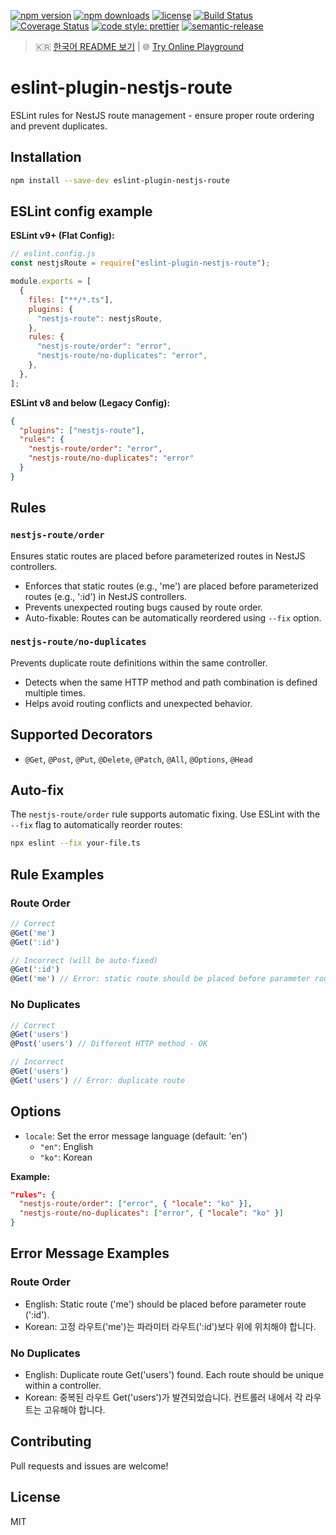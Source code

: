 [![npm version](https://img.shields.io/npm/v/eslint-plugin-nestjs-route.svg)](https://www.npmjs.com/package/eslint-plugin-nestjs-route)
[![npm downloads](https://img.shields.io/npm/dm/eslint-plugin-nestjs-route.svg)](https://www.npmjs.com/package/eslint-plugin-nestjs-route)
[![license](https://img.shields.io/npm/l/eslint-plugin-nestjs-route.svg)](./LICENSE)
[![Build Status](https://github.com/shine-jung/eslint-plugin-nestjs-route/workflows/CI/badge.svg)](https://github.com/shine-jung/eslint-plugin-nestjs-route/actions)
[![Coverage Status](https://codecov.io/gh/shine-jung/eslint-plugin-nestjs-route/branch/main/graph/badge.svg)](https://codecov.io/gh/shine-jung/eslint-plugin-nestjs-route)
[![code style: prettier](https://img.shields.io/badge/code_style-prettier-ff69b4.svg)](https://github.com/prettier/prettier)
[![semantic-release](https://img.shields.io/badge/%20%20%F0%9F%93%A6%F0%9F%9A%80-semantic--release-e10079.svg)](https://github.com/semantic-release/semantic-release)

> 🇰🇷 [한국어 README 보기](./README.ko.md) | 🌐 [Try Online Playground](https://shine-jung.github.io/eslint-plugin-nestjs-route/)

# eslint-plugin-nestjs-route

ESLint rules for NestJS route management - ensure proper route ordering and prevent duplicates.

## Installation

```bash
npm install --save-dev eslint-plugin-nestjs-route
```

## ESLint config example

**ESLint v9+ (Flat Config):**

```javascript
// eslint.config.js
const nestjsRoute = require("eslint-plugin-nestjs-route");

module.exports = [
  {
    files: ["**/*.ts"],
    plugins: {
      "nestjs-route": nestjsRoute,
    },
    rules: {
      "nestjs-route/order": "error",
      "nestjs-route/no-duplicates": "error",
    },
  },
];
```

**ESLint v8 and below (Legacy Config):**

```json
{
  "plugins": ["nestjs-route"],
  "rules": {
    "nestjs-route/order": "error",
    "nestjs-route/no-duplicates": "error"
  }
}
```

## Rules

### `nestjs-route/order`

Ensures static routes are placed before parameterized routes in NestJS controllers.

- Enforces that static routes (e.g., 'me') are placed before parameterized routes (e.g., ':id') in NestJS controllers.
- Prevents unexpected routing bugs caused by route order.
- Auto-fixable: Routes can be automatically reordered using `--fix` option.

### `nestjs-route/no-duplicates`

Prevents duplicate route definitions within the same controller.

- Detects when the same HTTP method and path combination is defined multiple times.
- Helps avoid routing conflicts and unexpected behavior.

## Supported Decorators

- `@Get`, `@Post`, `@Put`, `@Delete`, `@Patch`, `@All`, `@Options`, `@Head`

## Auto-fix

The `nestjs-route/order` rule supports automatic fixing. Use ESLint with the `--fix` flag to automatically reorder routes:

```bash
npx eslint --fix your-file.ts
```

## Rule Examples

### Route Order

```ts
// Correct
@Get('me')
@Get(':id')

// Incorrect (will be auto-fixed)
@Get(':id')
@Get('me') // Error: static route should be placed before parameter route
```

### No Duplicates

```ts
// Correct
@Get('users')
@Post('users') // Different HTTP method - OK

// Incorrect
@Get('users')
@Get('users') // Error: duplicate route
```

## Options

- `locale`: Set the error message language (default: 'en')
  - `"en"`: English
  - `"ko"`: Korean

**Example:**

```json
"rules": {
  "nestjs-route/order": ["error", { "locale": "ko" }],
  "nestjs-route/no-duplicates": ["error", { "locale": "ko" }]
}
```

## Error Message Examples

### Route Order

- English: Static route ('me') should be placed before parameter route (':id').
- Korean: 고정 라우트('me')는 파라미터 라우트(':id')보다 위에 위치해야 합니다.

### No Duplicates

- English: Duplicate route Get('users') found. Each route should be unique within a controller.
- Korean: 중복된 라우트 Get('users')가 발견되었습니다. 컨트롤러 내에서 각 라우트는 고유해야 합니다.

## Contributing

Pull requests and issues are welcome!

## License

MIT
